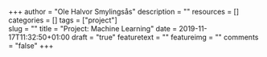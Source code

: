 +++
author = "Ole Halvor Smylingsås"
description = ""
resources = []
categories = []
tags = ["project"]     
slug = ""
title = "Project: Machine Learning"
date = 2019-11-17T11:32:50+01:00
draft = "true"
featuretext = ""
featureimg = ""
comments = "false"
+++